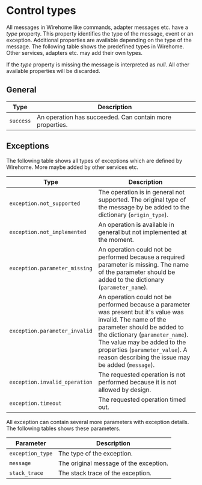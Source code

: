 # Control types

All messages in Wirehome like commands, adapter messages etc. have a _type_ property. This property identifies the type of the message, event or an exception. Additional properties are available depending on the type of the message. The following table shows the predefined types in Wirehome. Other services, adapters etc. may add their own types.

If the _type_ property is missing the message is interpreted as _null_. All other available properties will be discarded.

## General

| Type | Description |
|-|-|
| `success` | An operation has succeeded. Can contain more properties. |

## Exceptions

The following table shows all types of exceptions which are defined by Wirehome. More maybe added by other services etc.

| Type | Description |
|-|-|
| `exception.not_supported` | The operation is in general not supported. The original type of the message by be added to the dictionary (`origin_type`). |
| `exception.not_implemented` | An operation is available in general but not implemented at the moment. |
| `exception.parameter_missing` | An operation could not be performed because a required parameter is missing. The name of the parameter should be added to the dictionary (`parameter_name`). |
| `exception.parameter_invalid` | An operation could not be performed because a parameter was present but it's value was invalid. The name of the parameter should be added to the dictionary (`parameter_name`). The value may be added to the properties (`parameter_value`). A reason describing the issue may be added (`message`). |
| `exception.invalid_operation` | The requested operation is not performed because it is not allowed by design. |
| `exception.timeout` | The requested operation timed out. |

All exception can contain several more parameters with exception details. The following tables shows these parameters.

| Parameter | Description |
|-|-|
| `exception_type` | The type of the exception. |
| `message` | The original message of the exception. |
| `stack_trace` | The stack trace of the exception. |
